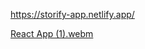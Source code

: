 https://storify-app.netlify.app/


[React App (1).webm](https://github.com/user-attachments/assets/313def7c-d3f9-47d3-a4a4-aeeab3646aa9)


